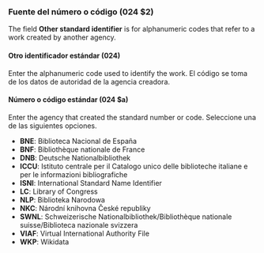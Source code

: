 ### Fuente del número o código (024 $2)

The field **Other standard identifier** is for alphanumeric codes that refer to a work created by another agency.

#### Otro identificador estándar (024)

Enter the alphanumeric code used to identify the work. El código se toma de los datos de autoridad de la agencia creadora.

#### Número o código estándar (024 $a)

Enter the agency that created the standard number or code. Seleccione una de las siguientes opciones.

- **BNE**: Biblioteca Nacional de España
- **BNF**: Bibliothèque nationale de France
- **DNB**: Deutsche Nationalbibliothek
- **ICCU**: Istituto centrale per il Catalogo unico delle biblioteche italiane e per le informazioni bibliografiche
- **ISNI**: International Standard Name Identifier
- **LC**: Library of Congress
- **NLP**: Biblioteka Narodowa
- **NKC**: Národní knihovna České republiky
- **SWNL**: Schweizerische Nationalbibliothek/Bibliothèque nationale suisse/Biblioteca nazionale svizzera
- **VIAF**: Virtual International Authority File
- **WKP**: Wikidata  
